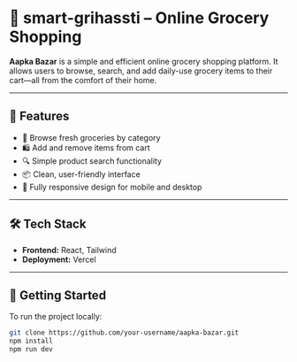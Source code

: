 # 🛒 smart-grihassti – Online Grocery Shopping

**Aapka Bazar** is a simple and efficient online grocery shopping platform. It allows users to browse, search, and add daily-use grocery items to their cart—all from the comfort of their home.

---

## 🌟 Features

- 🥦 Browse fresh groceries by category
- 🛍️ Add and remove items from cart
- 🔍 Simple product search functionality
- 📦 Clean, user-friendly interface
- 📱 Fully responsive design for mobile and desktop

---

## 🛠️ Tech Stack

- **Frontend:** React, Tailwind
- **Deployment:**  Vercel

---

## 🚀 Getting Started

To run the project locally:

```bash
git clone https://github.com/your-username/aapka-bazar.git
npm install
npm run dev
```
